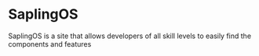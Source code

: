 # SaplingOS
SaplingOS is a site that allows developers of all skill levels to easily find the components and features 
